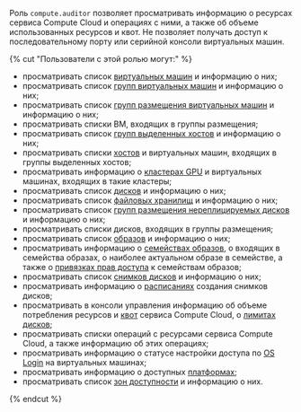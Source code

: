 Роль `compute.auditor` позволяет просматривать информацию о ресурсах сервиса Compute Cloud и операциях с ними, а также об объеме использованных ресурсов и квот. Не позволяет получать доступ к последовательному порту или серийной консоли виртуальных машин.

{% cut "Пользователи с этой ролью могут:" %}

* просматривать список [виртуальных машин](../../compute/concepts/vm.md) и информацию о них;
* просматривать список [групп виртуальных машин](../../compute/concepts/instance-groups/index.md) и информацию о них;
* просматривать список [групп размещения виртуальных машин](../../compute/concepts/placement-groups.md) и информацию о них;
* просматривать списки ВМ, входящих в группы размещения;
* просматривать список [групп выделенных хостов](../../compute/concepts/dedicated-host.md#host-group-size) и информацию о них;
* просматривать списки [хостов](../../compute/concepts/dedicated-host.md) и виртуальных машин, входящих в группы выделенных хостов;
* просматривать информацию о [кластерах GPU](../../compute/concepts/gpus.md#gpu-clusters) и виртуальных машинах, входящих в такие кластеры;
* просматривать список [дисков](../../compute/concepts/disk.md) и информацию о них;
* просматривать список [файловых хранилищ](../../compute/concepts/filesystem.md) и информацию о них;
* просматривать список [групп размещения нереплицируемых дисков](../../compute/concepts/disk-placement-group.md) и информацию о них;
* просматривать списки дисков, входящих в группы размещения;
* просматривать список [образов](../../compute/concepts/image.md) и информацию о них;
* просматривать информацию о [семействах образов](../../compute/concepts/image.md#family), о входящих в семейства образах, о наиболее актуальном образе в семействе, а также о [привязках прав доступа](../../iam/concepts/access-control/index.md#access-bindings) к семействам образов;
* просматривать список [снимков дисков](../../compute/concepts/snapshot.md) и информацию о них;
* просматривать информацию о [расписаниях](../../compute/concepts/snapshot-schedule.md) создания снимков дисков;
* просматривать в консоли управления информацию об объеме потребления ресурсов и [квот](../../compute/concepts/limits.md#compute-quotas) сервиса Compute Cloud, о [лимитах дисков](../../compute/concepts/limits.md#compute-limits-disks);
* просматривать списки операций с ресурсами сервиса Compute Cloud, а также информацию об этих операциях;
* просматривать информацию о статусе настройки доступа по [OS Login](../../organization/concepts/os-login.md) на виртуальных машинах;
* просматривать информацию о доступных [платформах](../../compute/concepts/vm-platforms.md);
* просматривать список [зон доступности](../../overview/concepts/geo-scope.md) и информацию о них.

{% endcut %}
